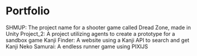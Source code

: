 # Portfolio
SHMUP: The project name for a shooter game called Dread Zone, made in Unity
Project_2: A project utilizing agents to create a prototype for a sandbox game
Kanji Finder: A website using a Kanji API to search and get Kanji
Neko Samurai: A endless runner game using PIXIJS 
